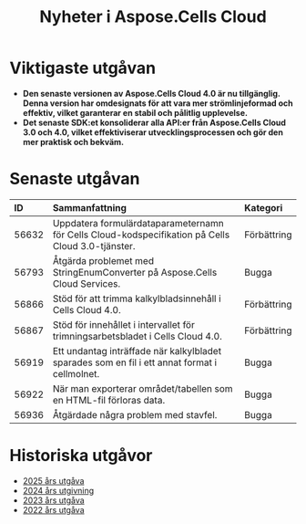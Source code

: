 ﻿---
title: Nyheter i Aspose.Cells Cloud
second_title: Documen
linktitle: Vad är nytt
type: docs
weight: 9
url: /sv/new-features/
aliases: [/what-s-new-in-aspose-cells-cloud/]
keywords: What's new in aspose cells cloud. Microsoft Office Excel, Open Office Spreadsheet, CSV, PDF
description: Den här sidan beskriver de mest intressanta nya Aspose.Cells Cloud-funktionerna som introducerats i de senaste utgåvorna.
kwords: Excel, Office Moln, REST API, Kalkylblad, PDF, CSV, Json, Markdown, Nyheter i Aspose.Cells Moln
---
# Viktigaste utgåvan

- **Den senaste versionen av Aspose.Cells Cloud 4.0 är nu tillgänglig. Denna version har omdesignats för att vara mer strömlinjeformad och effektiv, vilket garanterar en stabil och pålitlig upplevelse.**
- **Det senaste SDK:et konsoliderar alla API:er från Aspose.Cells Cloud 3.0 och 4.0, vilket effektiviserar utvecklingsprocessen och gör den mer praktisk och bekväm.**

# Senaste utgåvan

|**ID**|**Sammanfattning**|**Kategori**|
|:- |:- |:- |
|56632 | Uppdatera formulärdataparameternamn för Cells Cloud-kodspecifikation på Cells Cloud 3.0-tjänster.| Förbättring|
|56793 | Åtgärda problemet med StringEnumConverter på Aspose.Cells Cloud Services.| Bugga|
|56866 | Stöd för att trimma kalkylbladsinnehåll i Cells Cloud 4.0.| Förbättring|
|56867 | Stöd för innehållet i intervallet för trimningsarbetsbladet i Cells Cloud 4.0.| Förbättring|
|56919 | Ett undantag inträffade när kalkylbladet sparades som en fil i ett annat format i cellmolnet.| Bugga|
|56922 | När man exporterar området/tabellen som en HTML-fil förloras data.| Bugga|
|56936 | Åtgärdade några problem med stavfel.| Bugga|

# Historiska utgåvor

- [2025 års utgåva](/cells/sv/new-features/2025/)
- [2024 års utgivning](/cells/sv/new-features/2024/)
- [2023 års utgåva](/cells/sv/new-features/2023/)
- [2022 års utgåva](/cells/sv/new-features/2022/)
